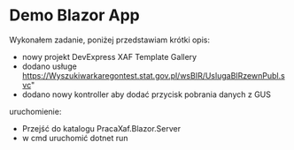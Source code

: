 # Demo Blazor App
Wykonałem zadanie, poniżej przedstawiam krótki opis:


- nowy projekt DevExpress XAF Template Gallery
- dodano usługe https://Wyszukiwarkaregontest.stat.gov.pl/wsBIR/UslugaBIRzewnPubl.svc"
- dodano nowy kontroller aby dodać przycisk pobrania danych z GUS


uruchomienie:
- Przejść do katalogu PracaXaf.Blazor.Server
- w cmd uruchomić dotnet run

